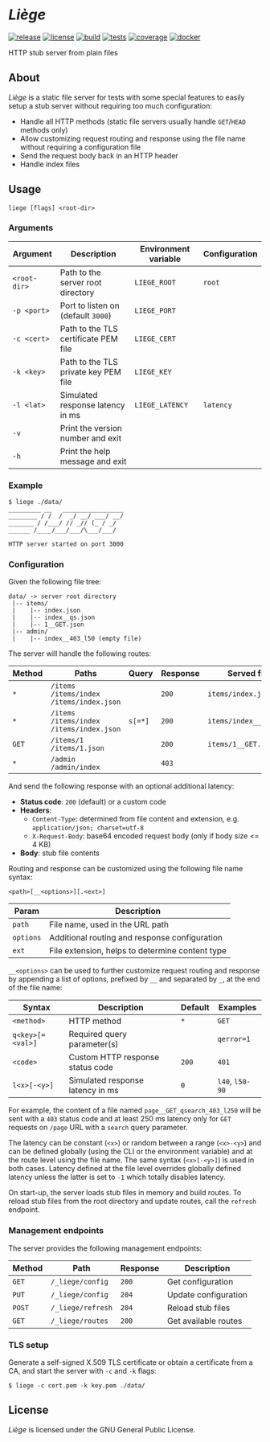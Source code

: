 # _Liège_

[![release](https://img.shields.io/github/v/release/GaelGirodon/liege?style=flat-square)](https://github.com/GaelGirodon/liege/releases/latest)
[![license](https://img.shields.io/github/license/GaelGirodon/liege?color=blue&style=flat-square)](./LICENSE)
[![build](https://img.shields.io/github/actions/workflow/status/GaelGirodon/liege/build.yml?branch=main&style=flat-square)](https://github.com/GaelGirodon/liege/actions/workflows/build.yml)
[![tests](https://img.shields.io/endpoint?style=flat-square&url=https%3A%2F%2Fgist.githubusercontent.com%2FGaelGirodon%2Ffbde4d59b7dd3c4f2cc9c4fea3497ae1%2Fraw%2Fliege-go-tests.json)](https://github.com/GaelGirodon/liege/actions/workflows/build.yml)
[![coverage](https://img.shields.io/endpoint?style=flat-square&url=https%3A%2F%2Fgist.githubusercontent.com%2FGaelGirodon%2Ffbde4d59b7dd3c4f2cc9c4fea3497ae1%2Fraw%2Fliege-go-coverage.json)](https://github.com/GaelGirodon/liege/actions/workflows/build.yml)
[![docker](https://img.shields.io/docker/image-size/gaelgirodon/liege?style=flat-square&logo=docker&logoColor=white)](https://hub.docker.com/r/gaelgirodon/liege)

HTTP stub server from plain files

## About

_Liège_ is a static file server for tests with some special features
to easily setup a stub server without requiring too much configuration:

- Handle all HTTP methods
  (static file servers usually handle `GET`/`HEAD` methods only)
- Allow customizing request routing and response using the file name without
  requiring a configuration file
- Send the request body back in an HTTP header
- Handle index files

## Usage

```shell
liege [flags] <root-dir>
```

### Arguments

| Argument     | Description                          | Environment variable | Configuration |
| ------------ | ------------------------------------ | -------------------- | ------------- |
| `<root-dir>` | Path to the server root directory    | `LIEGE_ROOT`         | `root`        |
| `-p <port>`  | Port to listen on (default `3000`)   | `LIEGE_PORT`         |
| `-c <cert>`  | Path to the TLS certificate PEM file | `LIEGE_CERT`         |
| `-k <key>`   | Path to the TLS private key PEM file | `LIEGE_KEY`          |
| `-l <lat>`   | Simulated response latency in ms     | `LIEGE_LATENCY`      | `latency`     |
| `-v`         | Print the version number and exit    |
| `-h`         | Print the help message and exit      |

### Example

```shell
$ liege ./data/
_________ __   _________________
________ / /  /  _/ __/ ___/ __/
_______ / /___/ // _// (_ / _/
______ /____/___/___/\___/___/

HTTP server started on port 3000
```

### Configuration

Given the following file tree:

```text
data/ -> server root directory
 |-- items/
 |    |-- index.json
 |    |-- index__qs.json
 |    |-- 1__GET.json
 |-- admin/
 |    |-- index__403_l50 (empty file)
```

The server will handle the following routes:

| Method | Paths                                             | Query   | Response | Served file            | Latency |
| ------ | ------------------------------------------------- | ------- | -------- | ---------------------- | ------- |
| `*`    | `/items`<br>`/items/index`<br>`/items/index.json` |         | `200`    | `items/index.json`     | ~ 0 ms  |
| `*`    | `/items`<br>`/items/index`<br>`/items/index.json` | `s[=*]` | `200`    | `items/index__qs.json` | ~ 0 ms  |
| `GET`  | `/items/1`<br>`/items/1.json`                     |         | `200`    | `items/1__GET.json`    | ~ 0 ms  |
| `*`    | `/admin`<br>`/admin/index`                        |         | `403`    |                        | ~ 50 ms |

And send the following response with an optional additional latency:

- **Status code**: `200` (default) or a custom code
- **Headers**:
  - `Content-Type`: determined from file content and extension,
    e.g. `application/json; charset=utf-8`
  - `X-Request-Body`: base64 encoded request body (only if body size <= 4 KB)
- **Body**: stub file contents

Routing and response can be customized using the following file name syntax:

```text
<path>[__<options>][.<ext>]
```

| Param     | Description                                     |
| --------- | ----------------------------------------------- |
| `path`    | File name, used in the URL path                 |
| `options` | Additional routing and response configuration   |
| `ext`     | File extension, helps to determine content type |

`__<options>` can be used to further customize request routing and response by
appending a list of options, prefixed by `__` and separated by `_`, at the end
of the file name:

| Syntax           | Description                      | Default | Examples        |
| ---------------- | -------------------------------- | ------- | --------------- |
| `<method>`       | HTTP method                      | `*`     | `GET`           |
| `q<key>[=<val>]` | Required query parameter(s)      |         | `qerror=1`      |
| `<code>`         | Custom HTTP response status code | `200`   | `401`           |
| `l<x>[-<y>]`     | Simulated response latency in ms | `0`     | `l40`, `l50-90` |

For example, the content of a file named `page__GET_qsearch_403_l250` will be
sent with a `403` status code and at least 250 ms latency only for `GET`
requests on `/page` URL with a `search` query parameter.

The latency can be constant (`<x>`) or random between a range (`<x>-<y>`) and
can be defined globally (using the CLI or the environment variable) and at the
route level using the file name. The same syntax (`<x>[-<y>]`) is used in both
cases. Latency defined at the file level overrides globally defined latency
unless the latter is set to `-1` which totally disables latency.

On start-up, the server loads stub files in memory and build routes. To reload
stub files from the root directory and update routes, call the
`refresh` endpoint.

### Management endpoints

The server provides the following management endpoints:

| Method | Path              | Response | Description          |
| ------ | ----------------- | -------- | -------------------- |
| `GET`  | `/_liege/config`  | `200`    | Get configuration    |
| `PUT`  | `/_liege/config`  | `204`    | Update configuration |
| `POST` | `/_liege/refresh` | `204`    | Reload stub files    |
| `GET`  | `/_liege/routes`  | `200`    | Get available routes |

### TLS setup

Generate a self-signed X.509 TLS certificate or obtain a certificate from a CA,
and start the server with `-c` and `-k` flags:

```shell
$ liege -c cert.pem -k key.pem ./data/
```

## License

_Liège_ is licensed under the GNU General Public License.
